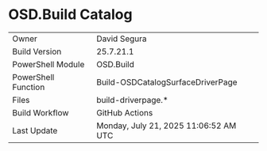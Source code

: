﻿# OSD.Build Catalog

| | |
|-|-|
| Owner | David Segura |
| Build Version | 25.7.21.1 |
| PowerShell Module | OSD.Build |
| PowerShell Function | Build-OSDCatalogSurfaceDriverPage |
| Files | build-driverpage.* |
| Build Workflow | GitHub Actions |
| Last Update | Monday, July 21, 2025 11:06:52 AM UTC |
